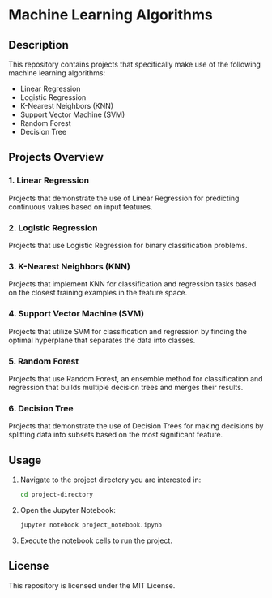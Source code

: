 # Machine Learning Algorithms

## Description
This repository contains projects that specifically make use of the following machine learning algorithms:
- Linear Regression
- Logistic Regression
- K-Nearest Neighbors (KNN)
- Support Vector Machine (SVM)
- Random Forest
- Decision Tree

## Projects Overview

### 1. Linear Regression
Projects that demonstrate the use of Linear Regression for predicting continuous values based on input features.

### 2. Logistic Regression
Projects that use Logistic Regression for binary classification problems.

### 3. K-Nearest Neighbors (KNN)
Projects that implement KNN for classification and regression tasks based on the closest training examples in the feature space.

### 4. Support Vector Machine (SVM)
Projects that utilize SVM for classification and regression by finding the optimal hyperplane that separates the data into classes.

### 5. Random Forest
Projects that use Random Forest, an ensemble method for classification and regression that builds multiple decision trees and merges their results.

### 6. Decision Tree
Projects that demonstrate the use of Decision Trees for making decisions by splitting data into subsets based on the most significant feature.

## Usage

1. Navigate to the project directory you are interested in:
    ```bash
    cd project-directory
    ```
2. Open the Jupyter Notebook:
    ```bash
    jupyter notebook project_notebook.ipynb
    ```
3. Execute the notebook cells to run the project.

## License
This repository is licensed under the MIT License.
